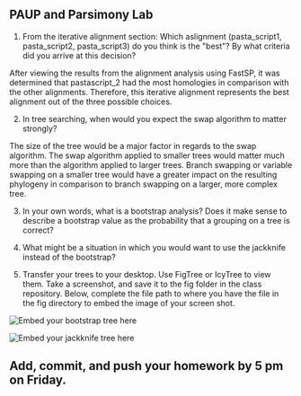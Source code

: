## PAUP and Parsimony Lab

1. From the iterative alignment section: Which aslignment (pasta_script1, pasta_script2, pasta_script3) do you think is the "best"? By what criteria did you arrive at this decision? 

After viewing the results from the alignment analysis using FastSP, it was determined that pastascript_2 had the most homologies in comparison with the other alignments.  Therefore, this iterative alignment represents the best alignment out of the three possible choices.  

2. In tree searching, when would you expect the swap algorithm to matter strongly?

The size of the tree would be a major factor in regards to the swap algorithm.  The swap algorithm applied to smaller trees would matter much more than the algorithm applied to larger trees. Branch swapping or variable swapping on a smaller tree would have a greater impact on the resulting phylogeny in comparison to branch swapping on a larger, more complex tree.  

3. In your own words, what is a bootstrap analysis? Does it make sense to describe a bootstrap value as the probability that a grouping on a tree is correct?

4. What might be a situation in which you would want to use the jackknife instead of the bootstrap? 


5. Transfer your trees to your desktop. Use FigTree or IcyTree to view them. Take a screenshot, and save it to the fig folder in the class repository. Below, complete the file path to where you have the file in the fig directory to embed the image of your screen shot. 

![Embed your bootstrap tree here](../fig/your_bootstrap_tree_image) 

![Embed your jackknife tree here](../fig/your_jackknife_tree_image) 


## Add, commit, and push your homework by 5 pm on Friday.

